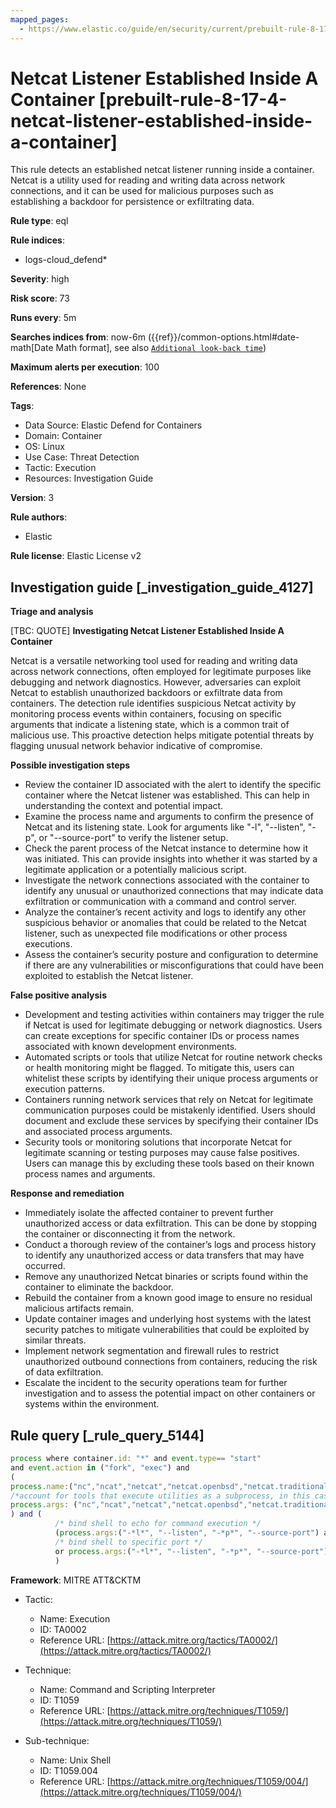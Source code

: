 ```yaml
---
mapped_pages:
  - https://www.elastic.co/guide/en/security/current/prebuilt-rule-8-17-4-netcat-listener-established-inside-a-container.html
---
```


# Netcat Listener Established Inside A Container [prebuilt-rule-8-17-4-netcat-listener-established-inside-a-container]

This rule detects an established netcat listener running inside a container. Netcat is a utility used for reading and writing data across network connections, and it can be used for malicious purposes such as establishing a backdoor for persistence or exfiltrating data.

**Rule type**: eql

**Rule indices**:

* logs-cloud_defend*

**Severity**: high

**Risk score**: 73

**Runs every**: 5m

**Searches indices from**: now-6m ({{ref}}/common-options.html#date-math[Date Math format], see also [`Additional look-back time`](docs-content://solutions/security/detect-and-alert/create-detection-rule.md#rule-schedule))

**Maximum alerts per execution**: 100

**References**: None

**Tags**:

* Data Source: Elastic Defend for Containers
* Domain: Container
* OS: Linux
* Use Case: Threat Detection
* Tactic: Execution
* Resources: Investigation Guide

**Version**: 3

**Rule authors**:

* Elastic

**Rule license**: Elastic License v2

## Investigation guide [_investigation_guide_4127]

**Triage and analysis**

[TBC: QUOTE]
**Investigating Netcat Listener Established Inside A Container**

Netcat is a versatile networking tool used for reading and writing data across network connections, often employed for legitimate purposes like debugging and network diagnostics. However, adversaries can exploit Netcat to establish unauthorized backdoors or exfiltrate data from containers. The detection rule identifies suspicious Netcat activity by monitoring process events within containers, focusing on specific arguments that indicate a listening state, which is a common trait of malicious use. This proactive detection helps mitigate potential threats by flagging unusual network behavior indicative of compromise.

**Possible investigation steps**

* Review the container ID associated with the alert to identify the specific container where the Netcat listener was established. This can help in understanding the context and potential impact.
* Examine the process name and arguments to confirm the presence of Netcat and its listening state. Look for arguments like "-l", "--listen", "-p", or "--source-port" to verify the listener setup.
* Check the parent process of the Netcat instance to determine how it was initiated. This can provide insights into whether it was started by a legitimate application or a potentially malicious script.
* Investigate the network connections associated with the container to identify any unusual or unauthorized connections that may indicate data exfiltration or communication with a command and control server.
* Analyze the container’s recent activity and logs to identify any other suspicious behavior or anomalies that could be related to the Netcat listener, such as unexpected file modifications or other process executions.
* Assess the container’s security posture and configuration to determine if there are any vulnerabilities or misconfigurations that could have been exploited to establish the Netcat listener.

**False positive analysis**

* Development and testing activities within containers may trigger the rule if Netcat is used for legitimate debugging or network diagnostics. Users can create exceptions for specific container IDs or process names associated with known development environments.
* Automated scripts or tools that utilize Netcat for routine network checks or health monitoring might be flagged. To mitigate this, users can whitelist these scripts by identifying their unique process arguments or execution patterns.
* Containers running network services that rely on Netcat for legitimate communication purposes could be mistakenly identified. Users should document and exclude these services by specifying their container IDs and associated process arguments.
* Security tools or monitoring solutions that incorporate Netcat for legitimate scanning or testing purposes may cause false positives. Users can manage this by excluding these tools based on their known process names and arguments.

**Response and remediation**

* Immediately isolate the affected container to prevent further unauthorized access or data exfiltration. This can be done by stopping the container or disconnecting it from the network.
* Conduct a thorough review of the container’s logs and process history to identify any unauthorized access or data transfers that may have occurred.
* Remove any unauthorized Netcat binaries or scripts found within the container to eliminate the backdoor.
* Rebuild the container from a known good image to ensure no residual malicious artifacts remain.
* Update container images and underlying host systems with the latest security patches to mitigate vulnerabilities that could be exploited by similar threats.
* Implement network segmentation and firewall rules to restrict unauthorized outbound connections from containers, reducing the risk of data exfiltration.
* Escalate the incident to the security operations team for further investigation and to assess the potential impact on other containers or systems within the environment.


## Rule query [_rule_query_5144]

```js
process where container.id: "*" and event.type== "start"
and event.action in ("fork", "exec") and
(
process.name:("nc","ncat","netcat","netcat.openbsd","netcat.traditional") or
/*account for tools that execute utilities as a subprocess, in this case the target utility name will appear as a process arg*/
process.args: ("nc","ncat","netcat","netcat.openbsd","netcat.traditional")
) and (
          /* bind shell to echo for command execution */
          (process.args:("-*l*", "--listen", "-*p*", "--source-port") and process.args:("-c", "--sh-exec", "-e", "--exec", "echo","$*"))
          /* bind shell to specific port */
          or process.args:("-*l*", "--listen", "-*p*", "--source-port")
          )
```

**Framework**: MITRE ATT&CKTM

* Tactic:

    * Name: Execution
    * ID: TA0002
    * Reference URL: [https://attack.mitre.org/tactics/TA0002/](https://attack.mitre.org/tactics/TA0002/)

* Technique:

    * Name: Command and Scripting Interpreter
    * ID: T1059
    * Reference URL: [https://attack.mitre.org/techniques/T1059/](https://attack.mitre.org/techniques/T1059/)

* Sub-technique:

    * Name: Unix Shell
    * ID: T1059.004
    * Reference URL: [https://attack.mitre.org/techniques/T1059/004/](https://attack.mitre.org/techniques/T1059/004/)



